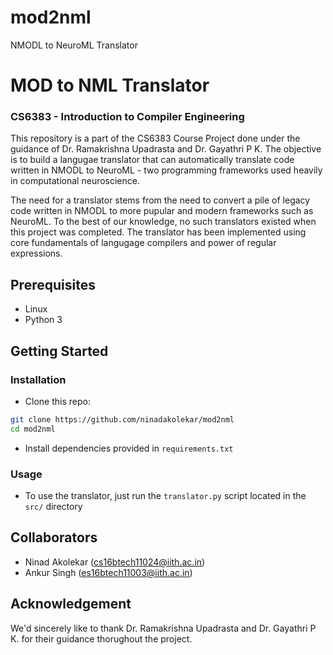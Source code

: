# mod2nml
NMODL to NeuroML Translator

# MOD to NML Translator
### CS6383 - Introduction to Compiler Engineering

This repository is a part of the CS6383 Course Project done under the guidance of Dr. Ramakrishna Upadrasta and Dr. Gayathri P K. The objective is to build a langugae translator that can automatically translate code written in NMODL to NeuroML - two programming frameworks used heavily in computational neuroscience.

The need for a translator stems from the need to convert a pile of legacy code written in NMODL to more pupular and modern frameworks such as NeuroML. To the best of our knowledge, no such translators existed when this project was completed. The translator has been implemented using core fundamentals of langugage compilers and power of regular expressions.

## Prerequisites
- Linux
- Python 3

## Getting Started
### Installation
- Clone this repo:
```bash
git clone https://github.com/ninadakolekar/mod2nml
cd mod2nml
```
- Install dependencies provided in `requirements.txt`

### Usage
- To use the translator, just run the `translator.py` script located in the `src/` directory

## Collaborators
- Ninad Akolekar (cs16btech11024@iith.ac.in)
- Ankur Singh (es16btech11003@iith.ac.in)

## Acknowledgement
We'd sincerely like to thank Dr. Ramakrishna Upadrasta and Dr. Gayathri P K. for their guidance thorughout the project.
